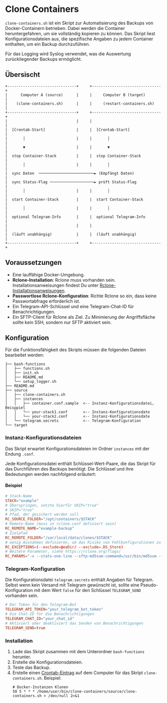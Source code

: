 # Clone Containers

`clone-containers.sh` ist ein Skript zur Automatisierung des Backups von Docker-Containern betrieben. Dabei werden die Container heruntergefahren, um sie vollständig kopieren zu können. Das Skript liest Konfigurationsdateien aus, die spezifische Angaben zu jedem Container enthalten, um ein Backup durchzuführen.

Für das Logging wird Syslog verwendet, was die Auswertung zurückliegender Backups ermöglicht.

## Übersischt

```
+-------------------------------+     +-------------------------------+
|      Computer A (source)      |     |     Computer B (target)       |
|    (clone-containers.sh)      |     |     (restart-containers.sh)   |
+-------------------------------+     +-------------------------------+
|                               |     |                               |
|  [Crontab-Start]              |     |  [Crontab-Start]              |
|       │                       |     |       │                       |
|       ▼                       |     |       ▼                       |
|  stop Container-Stack         |     |  stop Container-Stack         |
|       │                       |     |       │                       |
|  sync Daten  ─────────────────────────► (Empfängt Daten)            |
|  sync Status-Flag ────────────────────► prüft Status-Flag           |
|       │                       |     |       │                       |
|  start Container-Stack        |     |  start Container-Stack        |
|       │                       |     |       │                       |
|  optional Telegram-Info       |     |  optional Telegram-Info       |
|                               |     |                               |
|  (läuft unabhängig)           |     |  (läuft unabhängig)           |
+-------------------------------+     +-------------------------------+
```

## Voraussetzungen

- Eine lauffähige Docker-Umgebung.
- **Rclone-Installation**: Rclone muss vorhanden sein. Installationsanweisungen findest Du unter [Rclone-Installationsanweisungen](https://rclone.org/install/).
- **Passwortlose Rclone-Konfiguration**: Richte Rclone so ein, dass keine Passwortabfrage erforderlich ist.
- Ein Telegram-API-Schlüssel und eine Telegram-Chat-ID für Benachrichtigungen.
- Ein SFTP-Client für Rclone als Ziel. Zu Minimierung der Angriffsfläche sollte kein SSH, sondern nur SFTP aktiviert sein.

## Konfiguration

Für die Funktionsfähigkeit des Skripts müssen die folgenden Dateien bearbeitet werden:

```
├── bash-functions
│   ├── functions.sh
│   ├── init.sh
│   ├── README.md
│   └── setup_logger.sh
├── README.md
├── source
│   ├── clone-containers.sh
│   ├── instances
│   │   ├── container.conf.sample  <-- Instanz-Konfigurationsdatei, Beisppiel
│   │   └── your-stack1.conf       <-- Instanz-Konfigurationsdate
│   │   └── your-stack2.conf       <-- Instanz-Konfigurationsdate
│   └── telegram.secrets           <-- Telegram-Konfiguration
└── target
```

### Instanz-Konfigurationsdateien

Das Skript erwartet Konfigurationsdateien im Ordner `instances` mit der Endung `.conf`.

Jede Konfigurationsdatei enthält Schlüssel-Wert-Paare, die das Skript für das Durchführen des Backups benötigt. Die Schlüssel und ihre Bedeutungen werden nachfolgend erläutert:

#### Beispiel

```conf
# Stack-Name
STACK="example"
# Überspringen, setzte hierfür SKIP="true"
# SKIP="true"
# Pfad, der gesichert werden soll
RC_SOURCE_FOLDER="/opt/containers/$STACK"
# Remote-Name (muss in rclone.conf definiert sein)
RC_REMOTE_NAME="example-backup"
# Zielpfad
RC_REMOTE_FOLDER="/var/local/data/clones/$STACK"
# wenig Ausnahmen definieren, um das Risiko von Fehlkonfigurationen zu vermeiden
RC_EXCEPTIONS=(--exclude=@eaDir/ --exclude=.DS_Store)
# Weitere Parameter, siehe https://rclone.org/flags/
RC_PARAMS="-v --stats-one-line --sftp-md5sum-command=/usr/bin/md5sum --skip-links"
```

### Telegram-Konfiguration

Die Konfigurationsdatei `telegram.secrets` enthält Angaben für Telegram. Selbst wenn kein Versand mit Telegram gewünscht ist, sollte eine Pseudo-Konfiguration mit dem Wert `false` für den Schlüssel `TELEGRAM_SEND` vorhanden sein.

```conf
# Der Token für den Telegram-Bot
TELEGRAM_API_TOKEN="your_telegram_bot_token"
# Die Chat-ID für die Benachrichtigungen
TELEGRAM_CHAT_ID="your_chat_id"
# Aktiviert oder deaktiviert das Senden von Benachrichtigungen
TELEGRAM_SEND=true
```

### Installation

1. Lade das Skript zusammen mit dem Unterordner `bash-functions` herunter.
2. Erstelle die Konfigurationsdateien.
3. Teste das Backup.
4. Erstelle einen [Crontab-Eintrag](https://de.wikipedia.org/wiki/Cron) auf dem Computer für das Skript `clone-containers.sh`. Beispiel:
   ```
   # Docker-Instanzen Klonen
   50 5 * * * /home/user/bin/clone-containers/source/clone-containers.sh > /dev/null 2>&1
   ```

